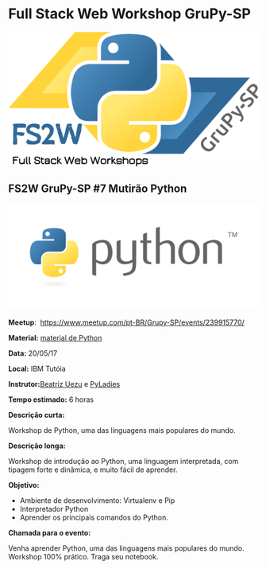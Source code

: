 # Full Stack Web Workshop GruPy-SP

![fs2w](img/fs2w.png)

## FS2W GruPy-SP #7 Mutirão Python

![python](img/python.png)

**Meetup**: <img src="https://a248.e.akamai.net/secure.meetupstatic.com/photos/event/8/f/1/d/highres_454596637.jpeg" alt="" height="30px"> https://www.meetup.com/pt-BR/Grupy-SP/events/239915770/

**Material:** [material de Python](https://github.com/rg3915/fs2w/blob/master/material/Grupy_PLSP_Interm_v2.pdf)

**Data:** 20/05/17

**Local:** IBM Tutóia

**Instrutor:**[Beatriz Uezu](https://twitter.com/beatrizuezu) e [PyLadies](https://www.meetup.com/pt-BR/PyLadiesSP/)

**Tempo estimado:** 6 horas

**Descrição curta:**

Workshop de Python, uma das linguagens mais populares do mundo.

**Descrição longa:**

Workshop de introdução ao Python, uma linguagem interpretada, com tipagem forte e dinâmica, e muito fácil de aprender.

**Objetivo:**

* Ambiente de desenvolvimento: Virtualenv e Pip
* Interpretador Python
* Aprender os principais comandos do Python.

**Chamada para o evento:**

Venha aprender Python, uma das linguagens mais populares do mundo. Workshop 100% prático. Traga seu notebook.
